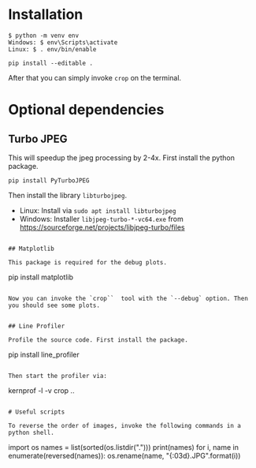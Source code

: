 # Installation

```
$ python -m venv env
Windows: $ env\Scripts\activate
Linux: $ . env/bin/enable
```

```
pip install --editable .
```

After that you can simply invoke `crop` on the terminal.

# Optional dependencies

## Turbo JPEG

This will speedup the jpeg processing by 2-4x. First install the python package.

```
pip install PyTurboJPEG
```

Then install the library `libturbojpeg`.
+ Linux: Install via `sudo apt install libturbojpeg`
+ Windows: Installer `libjpeg-turbo-*-vc64.exe` from https://sourceforge.net/projects/libjpeg-turbo/files
```

## Matplotlib

This package is required for the debug plots.

```
pip install matplotlib
```

Now you can invoke the `crop``  tool with the `--debug` option. Then you should see some plots.


## Line Profiler

Profile the source code. First install the package.

```
pip install line_profiler
```

Then start the profiler via:
```
kernprof -l -v crop ..
```

# Useful scripts

To reverse the order of images, invoke the following commands in a python shell.

```
import os
names = list(sorted(os.listdir(".")))
print(names)
for i, name in enumerate(reversed(names)):
	os.rename(name, "{:03d}.JPG".format(i))
```
